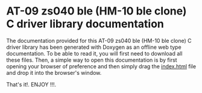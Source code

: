 # AT-09 zs040 ble (HM-10 ble clone) C driver library documentation

The documentation provided for this AT-09 zs040 ble (HM-10 ble clone) C driver library has been generated with
Doxygen as an offline web type documentation. To be able to read it, you will first need to download all these files.
Then, a simple way to open this documentation is by first opening your browser of preference and then simply drag
the <a href=https://github.com/Mortrack/AT-09_zs040_ble_driver/blob/main/documentation/html/index.html>index.html</a>
file and drop it into the browser's window.

That's it!. ENJOY !!!.
